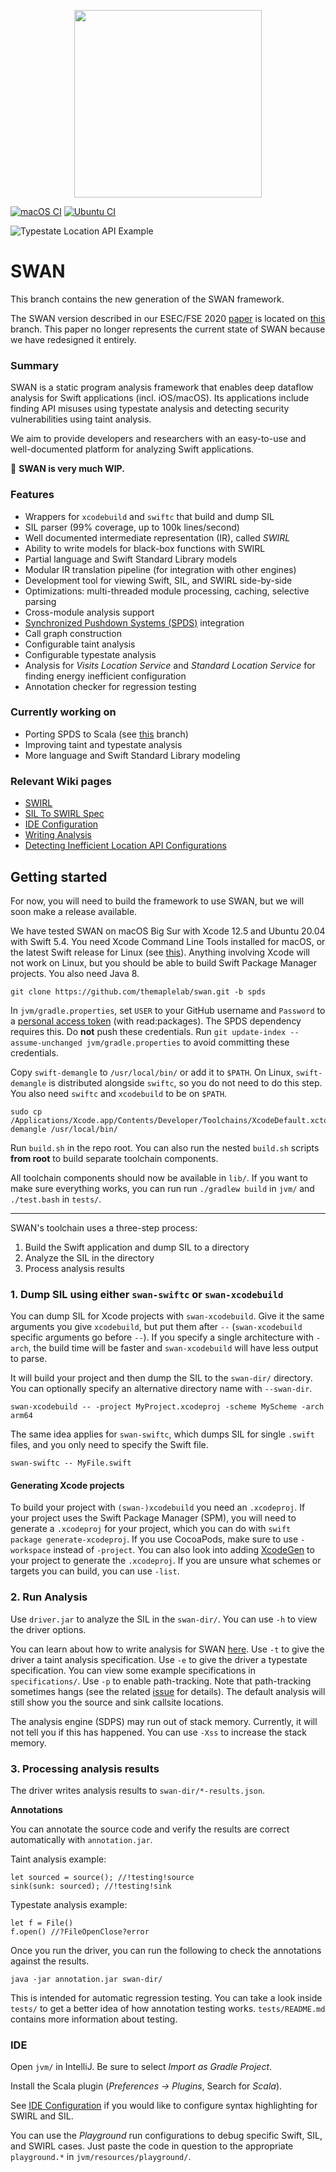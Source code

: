 <p align="center">
<img src="https://karimali.ca/resources/images/projects/swan.png" width="300">
</p>


[![macOS CI](https://github.com/themaplelab/swan/actions/workflows/macOS.yml/badge.svg)](https://github.com/themaplelab/swan/actions/workflows/macOS.yml) [![Ubuntu CI](https://github.com/themaplelab/swan/actions/workflows/ubuntu.yml/badge.svg)](https://github.com/themaplelab/swan/actions/workflows/ubuntu.yml)

![Typestate Location API Example](https://github.com/themaplelab/swan/tree/spds/doc/readme/example-typestate.gif)

# SWAN

This branch contains the new generation of the SWAN framework.

The SWAN version described in our ESEC/FSE 2020 [paper](https://karimali.ca/resources/papers/swan.pdf) is located on [this](https://github.com/themaplelab/swan/tree/2020) branch. This paper no longer represents the current state of SWAN because we have redesigned it entirely.

### Summary

SWAN is a static program analysis framework that enables deep dataflow analysis for Swift applications (incl. iOS/macOS). Its applications include finding API misuses using typestate analysis and detecting security vulnerabilities using taint analysis.

We aim to provide developers and researchers with an easy-to-use and well-documented platform for analyzing Swift applications.

:construction: **SWAN is very much WIP.**

### Features

- Wrappers for `xcodebuild` and `swiftc` that build and dump SIL
- SIL parser (99% coverage, up to 100k lines/second)
- Well documented intermediate representation (IR), called *SWIRL*
- Ability to write models for black-box functions with SWIRL
- Partial language and Swift Standard Library models
- Modular IR translation pipeline (for integration with other engines)
- Development tool for viewing Swift, SIL, and SWIRL side-by-side
- Optimizations: multi-threaded module processing, caching, selective parsing
- Cross-module analysis support
- [Synchronized Pushdown Systems (SPDS)](https://github.com/CodeShield-Security/SPDS) integration
- Call graph construction
- Configurable taint analysis
- Configurable typestate analysis
- Analysis for *Visits Location Service* and *Standard Location Service* for finding energy inefficient configuration
- Annotation checker for regression testing

### Currently working on

- Porting SPDS to Scala (see [this](https://github.com/themaplelab/swan/tree/port) branch)
- Improving taint and typestate analysis
- More language and Swift Standard Library modeling

### Relevant Wiki pages

- [SWIRL](https://github.com/themaplelab/swan/wiki/SWIRL)
- [SIL To SWIRL Spec](https://github.com/themaplelab/swan/wiki/SIL-To-SWIRL-Spec)
- [IDE Configuration](https://github.com/themaplelab/swan/wiki/IDE-Configuration)
- [Writing Analysis](https://github.com/themaplelab/swan/wiki/Writing-Analysis)
- [Detecting Inefficient Location API Configurations](https://github.com/themaplelab/swan/wiki/Detecting-Inefficient-Location-API-Configurations)

## Getting started

For now, you will need to build the framework to use SWAN, but we will soon make a release available.

We have tested SWAN on macOS Big Sur with Xcode 12.5 and Ubuntu 20.04 with Swift 5.4. You need Xcode Command Line Tools installed for macOS, or the latest Swift release for Linux (see [this](https://linuxconfig.org/how-to-install-swift-on-ubuntu-20-04)). Anything involving Xcode will not work on Linux, but you should be able to build Swift Package Manager projects. You also need Java 8.

```
git clone https://github.com/themaplelab/swan.git -b spds
```

In `jvm/gradle.properties`, set `USER` to your GitHub username and `Password` to a [personal access token](https://docs.github.com/en/github/authenticating-to-github/creating-a-personal-access-token) (with read:packages). The SPDS dependency requires this. Do **not** push these credentials. Run `git update-index --assume-unchanged jvm/gradle.properties` to avoid committing these credentials.

Copy `swift-demangle` to `/usr/local/bin/` or add it to `$PATH`. On Linux, `swift-demangle` is distributed alongside `swiftc`, so you do not need to do this step. You also need `swiftc` and `xcodebuild` to be on `$PATH`.

```
sudo cp /Applications/Xcode.app/Contents/Developer/Toolchains/XcodeDefault.xctoolchain/usr/bin/swift-demangle /usr/local/bin/
```

Run `build.sh` in the repo root. You can also run the nested `build.sh` scripts **from root** to build separate toolchain components.

All toolchain components should now be available in `lib/`. If you want to make sure everything works, you can run run `./gradlew build` in `jvm/` and `./test.bash` in `tests/`.

------

SWAN's toolchain uses a three-step process:

1. Build the Swift application and dump SIL to a directory
2. Analyze the SIL in the directory
3. Process analysis results

### 1. Dump SIL using either `swan-swiftc` or `swan-xcodebuild`

You can dump SIL for Xcode projects with `swan-xcodebuild`. Give it the same arguments you give `xcodebuild`, but put them after `--` (`swan-xcodebuild` specific arguments go before `--`). If you specify a single architecture with `-arch`, the build time will be faster and `swan-xcodebuild` will have less output to parse.

It will build your project and then dump the SIL to the `swan-dir/` directory. You can optionally specify an alternative directory name with `--swan-dir`.

```
swan-xcodebuild -- -project MyProject.xcodeproj -scheme MyScheme -arch arm64
```

The same idea applies for `swan-swiftc`, which dumps SIL for single `.swift` files, and you only need to specify the Swift file.

```
swan-swiftc -- MyFile.swift
```

#### Generating Xcode projects

To build your project with `(swan-)xcodebuild` you need an `.xcodeproj`. If your project uses the Swift Package Manager (SPM), you will need to generate a `.xcodeproj` for your project, which you can do with `swift package generate-xcodeproj`. If you use CocoaPods, make sure to use `-workspace` instead of `-project`. You can also look into adding [XcodeGen](https://github.com/yonaskolb/XcodeGen) to your project to generate the `.xcodeproj`. If you are unsure what schemes or targets you can build, you can use `-list`.

### 2. Run Analysis

Use `driver.jar` to analyze the SIL in the `swan-dir/`. You can use `-h` to view the driver options.

You can learn about how to write analysis for SWAN [here](https://github.com/themaplelab/swan/wiki/Writing-Analysis). Use `-t` to give the driver a taint analysis specification. Use `-e` to give the driver a typestate specification. You can view some example specifications in `specifications/`. Use `-p` to enable path-tracking. Note that path-tracking sometimes hangs (see the related [issue](https://github.com/CodeShield-Security/SPDS/issues/26#issuecomment-882852532) for details). The default analysis will still show you the source and sink callsite locations.

The analysis engine (SDPS) may run out of stack memory. Currently, it will not tell you if this has happened. You can use `-Xss` to increase the stack memory.

### 3. Processing analysis results

The driver writes analysis results to `swan-dir/*-results.json`.

**Annotations**

You can annotate the source code and verify the results are correct automatically with `annotation.jar`.

Taint analysis example:

```
let sourced = source(); //!testing!source
sink(sunk: sourced); //!testing!sink
```

Typestate analysis example:

```
let f = File()
f.open() //?FileOpenClose?error
```

Once you run the driver, you can run the following to check the annotations against the results.

```
java -jar annotation.jar swan-dir/
```

This is intended for automatic regression testing. You can take a look inside `tests/` to get a better idea of how annotation testing works. `tests/README.md` contains more information about testing.

### IDE

Open `jvm/` in IntelliJ. Be sure to select *Import as Gradle Project*.

Install the Scala plugin (*Preferences -> Plugins*, Search for *Scala*).

See [IDE Configuration](https://github.com/themaplelab/swan/wiki/IDE-Configuration) if you would like to configure syntax highlighting for SWIRL and SIL.

You can use the *Playground* run configurations to debug specific Swift, SIL, and SWIRL cases. Just paste the code in question to the appropriate `playground.*` in `jvm/resources/playground/`.
